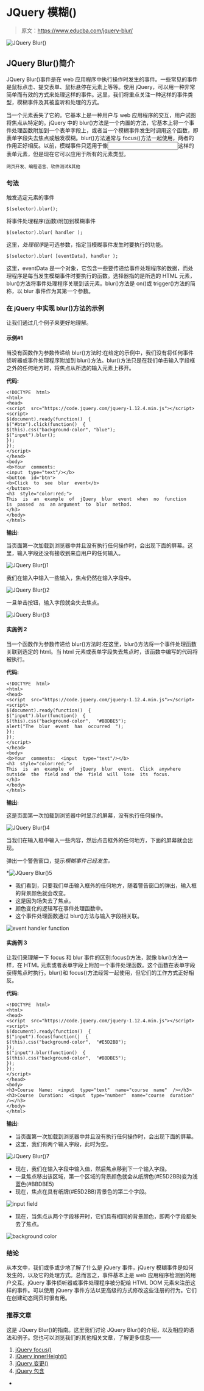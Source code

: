 # JQuery 模糊()

> 原文：<https://www.educba.com/jquery-blur/>

![JQuery Blur()](img/dd1946b655a84fd68071af82fe1dbc48.png)



## JQuery Blur()简介

JQuery Blur()事件是在 web 应用程序中执行操作时发生的事件。一些常见的事件是鼠标点击、提交表单、鼠标悬停在元素上等等。使用 jQuery，可以用一种非常简单而有效的方式来处理这样的事件。这里，我们将重点关注一种这样的事件类型，模糊事件及其被监听和处理的方式。

当一个元素丢失了它的。它基本上是一种用户与 web 应用程序的交互，用户试图将焦点从特定的。jQuery 中的 blur()方法是一个内置的方法，它基本上将一个事件处理函数附加到一个表单字段上，或者当一个模糊事件发生时调用这个函数，即表单字段失去焦点或触发模糊。blur()方法通常与 focus()方法一起使用，两者的作用正好相反。以前，模糊事件只适用于像<input>这样的表单元素，但是现在它可以应用于所有的元素类型。

<small>网页开发、编程语言、软件测试&其他</small>

### 句法

触发选定元素的事件

```
$(selector).blur();
```

将事件处理程序(函数)附加到模糊事件

```
$(selector).blur( handler );
```

这里，*处理程序*是可选参数，指定当模糊事件发生时要执行的功能。

```
$(selector).blur( [eventData], handler );
```

这里，eventData 是一个对象，它包含一些要传递给事件处理程序的数据，而处理程序是每当发生模糊事件时要执行的函数。选择器指的是所选的 HTML 元素，blur()方法将事件处理程序关联到该元素。blur()方法是 on()或 trigger()方法的简称，以 blur 事件作为其第一个参数。

### 在 jQuery 中实现 blur()方法的示例

让我们通过几个例子来更好地理解。

#### 示例#1

当没有函数作为参数传递给 blur()方法时:在给定的示例中，我们没有将任何事件侦听器或事件处理程序附加到 blur()方法。blur()方法只是在我们单击输入字段框之外的任何地方时，将焦点从所选的输入元素上移开。

**代码:**

```
<!DOCTYPE  html>
<html>
<head>
<script  src="https://code.jquery.com/jquery-1.12.4.min.js"></script>
<script>
$(document).ready(function()  {
$("#btn").click(function()  {
$(this).css("background-color", "blue");
$("input").blur();
});
});
</script>
</head>
<body>
<b>Your  comments:
<input  type="text"/></b>
<button  id="btn">
<b>Click  to  see  blur  event</b>
</button>
<h3  style="color:red;">
This  is  an  example  of  jQuery  blur  event  when  no  function  is  passed  as  an argument  to  blur  method.
</h3>
</body>
</html>
```

**输出:**

当页面第一次加载到浏览器中并且没有执行任何操作时，会出现下面的屏幕。这里，输入字段还没有接收到来自用户的任何输入。

![JQuery Blur()1](img/e302c454e8cecdd099720326361f820b.png)



我们在输入中输入一些输入，焦点仍然在输入字段中。

![JQuery Blur()2](img/e86172230c4063a95742f4df404e637a.png)



一旦单击按钮，输入字段就会失去焦点。

![JQuery Blur()3](img/b25644ca878269d522cd0df1223481dd.png)



#### 实施例 2

当一个函数作为参数传递给 blur()方法时:在这里，blur()方法将一个事件处理函数关联到选定的 html。当 html 元素或表单字段失去焦点时，该函数中编写的代码将被执行。

**代码:**

```
<!DOCTYPE  html>
<html>
<head>
<script  src="https://code.jquery.com/jquery-1.12.4.min.js"></script>
<script>
$(document).ready(function()  {
$("input").blur(function()  {
$(this).css("background-color",  "#BBDBE5");
alert("The  blur  event  has  occurred  ");
});
});
</script>
</head>
<body>
<b>Your  comments:  <input  type="text"/></b>
<h3  style="color:red;">
This  is  an  example  of  jQuery  blur  event.  Click  anywhere  outside  the  field and  the  field  will  lose  its  focus.
</h3>
</body>
</html>
```

**输出:**

这是页面第一次加载到浏览器中时显示的屏幕，没有执行任何操作。

![JQuery Blur()4](img/e553407ada4434507e59d65cd0c6b53d.png)



当我们在输入框中输入一些内容，然后点击框外的任何地方，下面的屏幕就会出现。

弹出一个警告窗口，提示*模糊事件已经发生。*

 *![JQuery Blur()5](img/6118ffdfbad9ac52d3d2bb4ff28f7fd4.png)



*   我们看到，只要我们单击输入框外的任何地方，随着警告窗口的弹出，输入框的背景颜色就会改变。
*   这是因为场失去了焦点。
*   颜色变化的逻辑写在事件处理函数中。
*   这个事件处理函数通过 blur()方法与输入字段相关联。

![event handler function](img/fae91692d3e40669718a6a3b7270ce47.png)



#### 实施例 3

让我们来理解一下 focus 和 blur 事件的区别:focus()方法，就像 blur()方法一样，在 HTML 元素或者表单字段上附加一个事件处理函数。这个函数在表单字段获得焦点时执行。blur()和 focus()方法经常一起使用，但它们的工作方式正好相反。

**代码:**

```
<!DOCTYPE  html>
<html>
<head>
<script  src="https://code.jquery.com/jquery-1.12.4.min.js"></script>
<script>
$(document).ready(function()  {
$("input").focus(function()  {
$(this).css("background-color",  "#E5D2BB");
});
$("input").blur(function()  {
$(this).css("background-color",  "#BBDBE5");
});
});
</script>
</head>
<body>
<h3>Course  Name:  <input  type="text"  name="course  name"  /></h3>
<h3>Course  Duration:  <input  type="number"  name="course  duration"  /></h3>
</body>
</html>
```

**输出:**

*   当页面第一次加载到浏览器中并且没有执行任何操作时，会出现下面的屏幕。
*   这里，我们有两个输入字段，此时为空。

![JQuery Blur()7](img/f4e491e967acff4b88f163bbe89e1965.png)



*   现在，我们在输入字段中输入值，然后焦点移到下一个输入字段。
*   一旦焦点移出该区域，第一个区域的背景颜色就会从纸牌色(#E5D2BB)变为浅蓝色(#BBDBE5)
*   现在，焦点在具有纸牌(#E5D2BB)背景色的第二个字段。

![input field](img/cea524fc5551d826867494caa864ffba.png)



*   现在，当焦点从两个字段移开时，它们具有相同的背景颜色，即两个字段都失去了焦点。

![background color](img/ef8f52f29b5c99a5201ff4c4733a6735.png)



### 结论

从本文中，我们或多或少地了解了什么是 jQuery 事件，jQuery 模糊事件是如何发生的，以及它的处理方式。总而言之，事件基本上是 web 应用程序检测到的用户交互。jQuery 事件侦听器或事件处理程序被分配给 HTML DOM 元素来注册这样的事件。可以使用 jQuery 事件方法以更高级的方式修改这些注册的行为。它们在创建动态网页时很有用。

### 推荐文章

这是 JQuery Blur()的指南。这里我们讨论 JQuery Blur()的介绍，以及相应的语法和例子。您也可以浏览我们的其他相关文章，了解更多信息——

1.  [jQuery focus()](https://www.educba.com/jquery-focus/)
2.  [jQuery innerHeight()](https://www.educba.com/jquery-innerheight/)
3.  [jQuery 变更()](https://www.educba.com/jquery-change/)
4.  [jQuery 包含](https://www.educba.com/jquery-contains/)





*